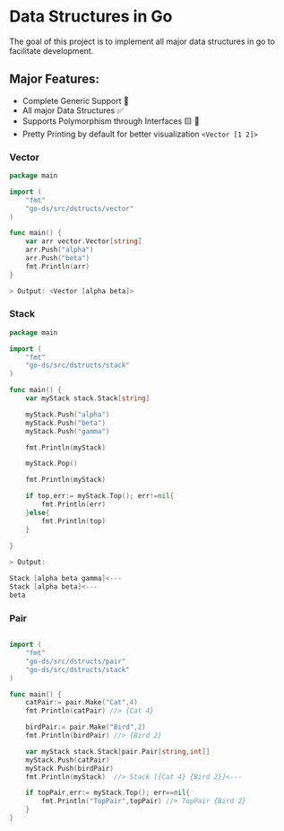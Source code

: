 # Data Structures in Go

The goal of this project is to implement all major data structures in go to facilitate development. 

## Major Features:

- Complete Generic Support 🚀
- All major Data Structures ✅
- Supports Polymorphism through Interfaces 🟨 🔷
- Pretty Printing by default for better visualization `<Vector [1 2]>`


### Vector

```go
package main

import (
	"fmt"
	"go-ds/src/dstructs/vector"
)

func main() {
	var arr vector.Vector[string]
	arr.Push("alpha")
	arr.Push("beta")
	fmt.Println(arr)
}

> Output: <Vector [alpha beta]>
```


### Stack 

```go
package main

import (
	"fmt"
	"go-ds/src/dstructs/stack"
)

func main() {
	var myStack stack.Stack[string]

	myStack.Push("alpha")
	myStack.Push("beta")
	myStack.Push("gamma")

	fmt.Println(myStack)

	myStack.Pop()

	fmt.Println(myStack)

	if top,err:= myStack.Top(); err!=nil{
		fmt.Println(err)
	}else{
		fmt.Println(top)
	}
	
}

> Output: 

Stack [alpha beta gamma]<---
Stack [alpha beta]<---
beta

```

### Pair

```go

import (
	"fmt"
	"go-ds/src/dstructs/pair"
	"go-ds/src/dstructs/stack"
)

func main() {
	catPair:= pair.Make("Cat",4)
	fmt.Println(catPair) //> {Cat 4}

	birdPair:= pair.Make("Bird",2)
	fmt.Println(birdPair) //> {Bird 2}

	var myStack stack.Stack[pair.Pair[string,int]]
	myStack.Push(catPair)
	myStack.Push(birdPair)
	fmt.Println(myStack)  //> Stack [{Cat 4} {Bird 2}]<---

	if topPair,err:= myStack.Top(); err==nil{
		fmt.Println("TopPair",topPair) //> TopPair {Bird 2}
	}
}

```